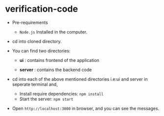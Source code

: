 # verification-code
- Pre-requirements
  - ` Node.js `
    Installed in the computer.
- cd into cloned directory.

- You can find two directories:

  - **ui** : contains frontend of the application

  - **server** : contains the backend code 
- cd into each of the above mentioned directories i.e:ui and server in seperate terminal and,

  - Install require dependencies:
    `npm install`
  - Start the server:
    `npm start`

- Open `http://localhost:3000` in browser, and you can see the messages.
